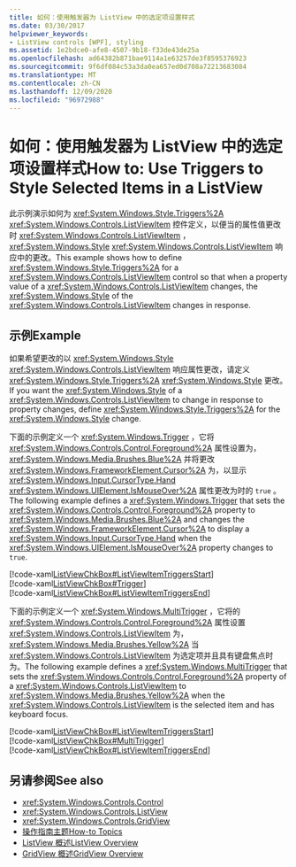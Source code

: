 ```yaml
---
title: 如何：使用触发器为 ListView 中的选定项设置样式
ms.date: 03/30/2017
helpviewer_keywords:
- ListView controls [WPF], styling
ms.assetid: 1e2bdce0-afe8-4507-9b18-f33de43de25a
ms.openlocfilehash: ad64382b871bae9114a1e63257de3f8595376923
ms.sourcegitcommit: 9f6df084c53a3da0ea657ed0d708a72213683084
ms.translationtype: MT
ms.contentlocale: zh-CN
ms.lasthandoff: 12/09/2020
ms.locfileid: "96972988"
---
```

# <a name="how-to-use-triggers-to-style-selected-items-in-a-listview"></a><span data-ttu-id="7048f-102">如何：使用触发器为 ListView 中的选定项设置样式</span><span class="sxs-lookup"><span data-stu-id="7048f-102">How to: Use Triggers to Style Selected Items in a ListView</span></span>
<span data-ttu-id="7048f-103">此示例演示如何为 <xref:System.Windows.Style.Triggers%2A> <xref:System.Windows.Controls.ListViewItem> 控件定义，以便当的属性值更改时 <xref:System.Windows.Controls.ListViewItem> ， <xref:System.Windows.Style> <xref:System.Windows.Controls.ListViewItem> 响应中的更改。</span><span class="sxs-lookup"><span data-stu-id="7048f-103">This example shows how to define <xref:System.Windows.Style.Triggers%2A> for a <xref:System.Windows.Controls.ListViewItem> control so that when a property value of a <xref:System.Windows.Controls.ListViewItem> changes, the <xref:System.Windows.Style> of the <xref:System.Windows.Controls.ListViewItem> changes in response.</span></span>  
  
## <a name="example"></a><span data-ttu-id="7048f-104">示例</span><span class="sxs-lookup"><span data-stu-id="7048f-104">Example</span></span>  
 <span data-ttu-id="7048f-105">如果希望更改的以 <xref:System.Windows.Style> <xref:System.Windows.Controls.ListViewItem> 响应属性更改，请定义 <xref:System.Windows.Style.Triggers%2A> <xref:System.Windows.Style> 更改。</span><span class="sxs-lookup"><span data-stu-id="7048f-105">If you want the <xref:System.Windows.Style> of a <xref:System.Windows.Controls.ListViewItem> to change in response to property changes, define <xref:System.Windows.Style.Triggers%2A> for the <xref:System.Windows.Style> change.</span></span>  
  
 <span data-ttu-id="7048f-106">下面的示例定义一个 <xref:System.Windows.Trigger> ，它将 <xref:System.Windows.Controls.Control.Foreground%2A> 属性设置为， <xref:System.Windows.Media.Brushes.Blue%2A> 并将更改 <xref:System.Windows.FrameworkElement.Cursor%2A> 为，以显示 <xref:System.Windows.Input.CursorType.Hand> <xref:System.Windows.UIElement.IsMouseOver%2A> 属性更改为时的 `true` 。</span><span class="sxs-lookup"><span data-stu-id="7048f-106">The following example defines a <xref:System.Windows.Trigger> that sets the <xref:System.Windows.Controls.Control.Foreground%2A> property to <xref:System.Windows.Media.Brushes.Blue%2A> and changes the <xref:System.Windows.FrameworkElement.Cursor%2A> to display a <xref:System.Windows.Input.CursorType.Hand> when the <xref:System.Windows.UIElement.IsMouseOver%2A> property changes to `true`.</span></span>  
  
 [!code-xaml[ListViewChkBox#ListViewItemTriggersStart](~/samples/snippets/csharp/VS_Snippets_Wpf/ListViewChkBox/CS/window1.xaml#listviewitemtriggersstart)]  
[!code-xaml[ListViewChkBox#Trigger](~/samples/snippets/csharp/VS_Snippets_Wpf/ListViewChkBox/CS/window1.xaml#trigger)]  
[!code-xaml[ListViewChkBox#ListViewItemTriggersEnd](~/samples/snippets/csharp/VS_Snippets_Wpf/ListViewChkBox/CS/window1.xaml#listviewitemtriggersend)]  
  
 <span data-ttu-id="7048f-107">下面的示例定义一个 <xref:System.Windows.MultiTrigger> ，它将的 <xref:System.Windows.Controls.Control.Foreground%2A> 属性设置 <xref:System.Windows.Controls.ListViewItem> 为， <xref:System.Windows.Media.Brushes.Yellow%2A> 当 <xref:System.Windows.Controls.ListViewItem> 为选定项并且具有键盘焦点时为。</span><span class="sxs-lookup"><span data-stu-id="7048f-107">The following example defines a <xref:System.Windows.MultiTrigger> that sets the <xref:System.Windows.Controls.Control.Foreground%2A> property of a <xref:System.Windows.Controls.ListViewItem> to <xref:System.Windows.Media.Brushes.Yellow%2A> when the <xref:System.Windows.Controls.ListViewItem> is the selected item and has keyboard focus.</span></span>  
  
 [!code-xaml[ListViewChkBox#ListViewItemTriggersStart](~/samples/snippets/csharp/VS_Snippets_Wpf/ListViewChkBox/CS/window1.xaml#listviewitemtriggersstart)]  
[!code-xaml[ListViewChkBox#MultiTrigger](~/samples/snippets/csharp/VS_Snippets_Wpf/ListViewChkBox/CS/window1.xaml#multitrigger)]  
[!code-xaml[ListViewChkBox#ListViewItemTriggersEnd](~/samples/snippets/csharp/VS_Snippets_Wpf/ListViewChkBox/CS/window1.xaml#listviewitemtriggersend)]  
  
## <a name="see-also"></a><span data-ttu-id="7048f-108">另请参阅</span><span class="sxs-lookup"><span data-stu-id="7048f-108">See also</span></span>

- <xref:System.Windows.Controls.Control>
- <xref:System.Windows.Controls.ListView>
- <xref:System.Windows.Controls.GridView>
- [<span data-ttu-id="7048f-109">操作指南主题</span><span class="sxs-lookup"><span data-stu-id="7048f-109">How-to Topics</span></span>](listview-how-to-topics.md)
- [<span data-ttu-id="7048f-110">ListView 概述</span><span class="sxs-lookup"><span data-stu-id="7048f-110">ListView Overview</span></span>](listview-overview.md)
- [<span data-ttu-id="7048f-111">GridView 概述</span><span class="sxs-lookup"><span data-stu-id="7048f-111">GridView Overview</span></span>](gridview-overview.md)
